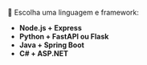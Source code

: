 🔹 Escolha uma linguagem e framework:

- **Node.js + Express**
- **Python + FastAPI ou Flask**
- **Java + Spring Boot**
- **C# + ASP.NET**